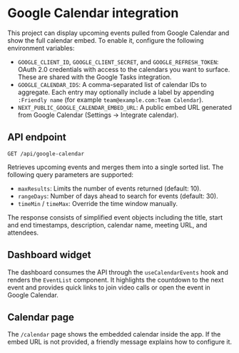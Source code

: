 # Google Calendar integration

This project can display upcoming events pulled from Google Calendar and show the full calendar embed. To enable it, configure the following environment variables:

- `GOOGLE_CLIENT_ID`, `GOOGLE_CLIENT_SECRET`, and `GOOGLE_REFRESH_TOKEN`: OAuth 2.0 credentials with access to the calendars you want to surface. These are shared with the Google Tasks integration.
- `GOOGLE_CALENDAR_IDS`: A comma-separated list of calendar IDs to aggregate. Each entry may optionally include a label by appending `:Friendly name` (for example `team@example.com:Team Calendar`).
- `NEXT_PUBLIC_GOOGLE_CALENDAR_EMBED_URL`: A public embed URL generated from Google Calendar (Settings → Integrate calendar).

## API endpoint

`GET /api/google-calendar`

Retrieves upcoming events and merges them into a single sorted list. The following query parameters are supported:

- `maxResults`: Limits the number of events returned (default: 10).
- `rangeDays`: Number of days ahead to search for events (default: 30).
- `timeMin` / `timeMax`: Override the time window manually.

The response consists of simplified event objects including the title, start and end timestamps, description, calendar name, meeting URL, and attendees.

## Dashboard widget

The dashboard consumes the API through the `useCalendarEvents` hook and renders the `EventList` component. It highlights the countdown to the next event and provides quick links to join video calls or open the event in Google Calendar.

## Calendar page

The `/calendar` page shows the embedded calendar inside the app. If the embed URL is not provided, a friendly message explains how to configure it.
